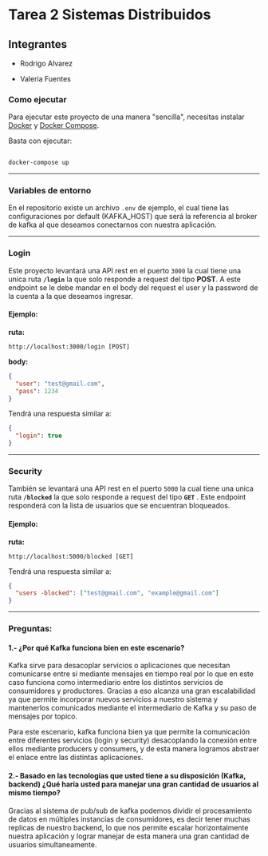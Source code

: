 # Tarea 2 Sistemas Distribuidos

## Integrantes

- Rodrigo Alvarez

- Valeria Fuentes

### Como ejecutar

Para ejecutar este proyecto de una manera "sencilla", necesitas instalar [Docker](https://docs.docker.com/get-docker/) y [Docker Compose](https://docs.docker.com/compose/install/).

Basta con ejecutar:

```sh

docker-compose up

```

---

### Variables de entorno

En el repositorio existe un archivo `.env` de ejemplo, el cual tiene las configuraciones por default (KAFKA_HOST) que será la referencia al broker de kafka al que deseamos conectarnos con nuestra aplicación.

---

### Login

Este proyecto levantará una API rest en el puerto `3000` la cual tiene una unica ruta **`/login`** la que solo responde a request del tipo **POST**. A este endpoint se le debe mandar en el body del request el user y la password de la cuenta a la que deseamos ingresar.

#### **Ejemplo:**

**ruta:**

```
http://localhost:3000/login [POST]
```

**body:**

```json
{
  "user": "test@gmail.com",
  "pass": 1234
}
```

Tendrá una respuesta similar a:

```json
{
  "login": true
}
```

---

### Security

También se levantará una API rest en el puerto `5000` la cual tiene una unica ruta **`/blocked`** la que solo responde a request del tipo **`GET`** . Este endpoint responderá con la lista de usuarios que se encuentran bloqueados.

#### **Ejemplo:**

**ruta:**

```
http://localhost:5000/blocked [GET]
```

Tendrá una respuesta similar a:

```json
{
  "users -blocked": ["test@gmail.com", "example@gmail.com"]
}
```

---

### Preguntas:

#### 1.- ¿Por qué Kafka funciona bien en este escenario?

Kafka sirve para desacoplar servicios o aplicaciones que necesitan comunicarse entre si mediante mensajes en tiempo real por lo que en este caso funciona como intermediario entre los distintos servicios de consumidores y productores. Gracias a eso alcanza una gran escalabilidad ya que permite incorporar nuevos servicios a nuestro sistema y mantenerlos comunicados mediante el intermediario de Kafka y su paso de mensajes por topico.

Para este escenario, kafka funciona bien ya que permite la comunicación entre diferentes servicios (login y security) desacoplando la conexión entre ellos mediante producers y consumers, y de esta manera logramos abstraer el enlace entre las distintas aplicaciones.

#### 2.- Basado en las tecnologías que usted tiene a su disposición (Kafka, backend) ¿Qué haría usted para manejar una gran cantidad de usuarios al mismo tiempo?

Gracias al sistema de pub/sub de kafka podemos dividir el procesamiento de datos en múltiples instancias de consumidores, es decir tener muchas replicas de nuestro backend, lo que nos permite escalar horizontalmente nuestra aplicación y lograr manejar de esta manera una gran cantidad de usuarios simultaneamente.
